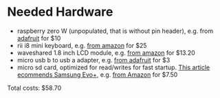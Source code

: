 # Needed Hardware

- raspberry zero W (unpopulated, that is without pin header), e.g. from [adafruit](https://www.adafruit.com/product/3400) for $10
- rii i8 mini keyboard, e.g. [from amazon](https://www.amazon.com/dp/B01GCPVZDW) for $25
- waveshared 1.8 inch LCD module, e.g. [from amazon](https://www.amazon.com/dp/B0785SRXDG) for $13.20
- micro usb b to usb a adapter, e.g. [from adafruit](https://www.adafruit.com/product/2910) for $3
- micro sd card, optimized for read/writes for fast startup. [This article ecommends Samsung Evo+](https://www.jeffgeerling.com/blog/2019/raspberry-pi-microsd-card-performance-comparison-2019), e.g. [from Amazon](https://www.amazon.com/dp/B0749KG1JK) for $7.50

Total costs: $58.70


